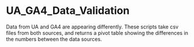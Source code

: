 # UA_GA4_Data_Validation
Data from UA and GA4 are appearing differently. These scripts take csv files from both sources, and returns a pivot table showing the differences in the numbers between the data sources.
